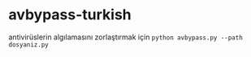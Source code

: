 # avbypass-turkish
antivirüslerin algılamasını zorlaştırmak için
`python avbypass.py --path dosyaniz.py`
